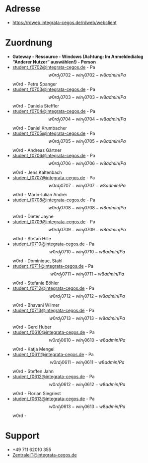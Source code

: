 # Adresse 
* https://rdweb.integrata-cegos.de/rdweb/webclient			

# Zuordnung

* **Gateway - Ressource - Windows (Achtung: Im Anmeldedialog “Anderer Nutzer” auswählen!) - Person**
* student_f0702@integrata-cegos.de - Pa$$w0rd_f0702 - win_f0702 - w8admin/Pa$$w0rd - Petra Spanger
* student_f0703@integrata-cegos.de - Pa$$w0rd_f0703 -	win_f0703 -	w8admin/Pa$$w0rd - Daniela Steffler
* student_f0704@integrata-cegos.de - Pa$$w0rd_f0704	- win_f0704 -	w8admin/Pa$$w0rd - Daniel Krumbacher
* student_f0705@integrata-cegos.de - Pa$$w0rd_f0705 -	win_f0705 -	w8admin/Pa$$w0rd - Andreas Gärtner
* student_f0706@integrata-cegos.de - Pa$$w0rd_f0706 -	win_f0706 -	w8admin/Pa$$w0rd - Jens Kaltenbach
* student_f0707@integrata-cegos.de - Pa$$w0rd_f0707 -	win_f0707 -	w8admin/Pa$$w0rd - Marin-Iulian Andrei
* student_f0708@integrata-cegos.de - Pa$$w0rd_f0708 -	win_f0708 -	w8admin/Pa$$w0rd - Dieter Jayne
* student_f0709@integrata-cegos.de - Pa$$w0rd_f0709	- win_f0709 -	w8admin/Pa$$w0rd - Stefan Hille
* student_f0710@integrata-cegos.de - Pa$$w0rd_f0710	- win_f0710 -	w8admin/Pa$$w0rd - Dominique, Stahl
* student_f0711@integrata-cegos.de - Pa$$w0rd_f0711	- win_f0711 -	w8admin/Pa$$w0rd - Stefanie Böhler
* student_f0712@integrata-cegos.de - Pa$$w0rd_f0712 -	win_f0712 -	w8admin/Pa$$w0rd - Bhavani Wilmer
* student_f0713@integrata-cegos.de - Pa$$w0rd_f0713 -	win_f0713 -	w8admin/Pa$$w0rd - Gerd Huber
* student_f0610@integrata-cegos.de - Pa$$w0rd_f0610 -	win_f0610 -	w8admin/Pa$$w0rd - Katja Mengel
* student_f0611@integrata-cegos.de - Pa$$w0rd_f0611 -	win_f0611 -	w8admin/Pa$$w0rd - Steffen Jahn     
* student_f0612@integrata-cegos.de - Pa$$w0rd_f0612 -	win_f0612 -	w8admin/Pa$$w0rd - Florian Siegriest
* student_f0613@integrata-cegos.de - Pa$$w0rd_f0613 -	win_f0613 -	w8admin/Pa$$w0rd - 
			
# Support 

* +49 711 62010 355
* ZentraleIT@integrata-cegos.de			
